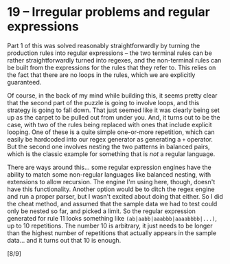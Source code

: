 # 19 &ndash; Irregular problems and regular expressions
Part 1 of this was solved reasonably straightforwardly by turning the production rules into regular expressions &ndash; the two terminal rules can be rather straightforwardly turned into regexes, and the non-terminal rules can be built from the expressions for the rules that they refer to. This relies on the fact that there are no loops in the rules, which we are explicitly guaranteed.

Of course, in the back of my mind while building this, it seems pretty clear that the second part of the puzzle is going to involve loops, and this strategy is going to fall down. That just seemed like it was clearly being set up as the carpet to be pulled out from under you. And, it turns out to be the case, with two of the rules being replaced with ones that include explicit looping. One of these is a quite simple one-or-more repetition, which can easily be hardcoded into our regex generator as generating a `+` operator. But the second one involves nesting the two patterns in balanced pairs, which is the classic example for something that is _not_ a regular language.

There are ways around this... some regular expression engines have the ability to match some non-regular languages like balanced nesting, with extensions to allow recursion. The engine I'm using here, though, doesn't have this functionality. Another option would be to ditch the regex engine and run a proper parser, but I wasn't excited about doing that either. So I did the cheat method, and assumed that the sample data we had to test could only be nested so far, and picked a limit. So the regular expression generated for rule 11 looks something like `(ab|aabb|aaabbb|aaaabbbb|...)`, up to 10 repetitions. The number 10 is arbitrary, it just needs to be longer than the highest number of repetitions that actually appears in the sample data... and it turns out that 10 is enough.

[8/9]
